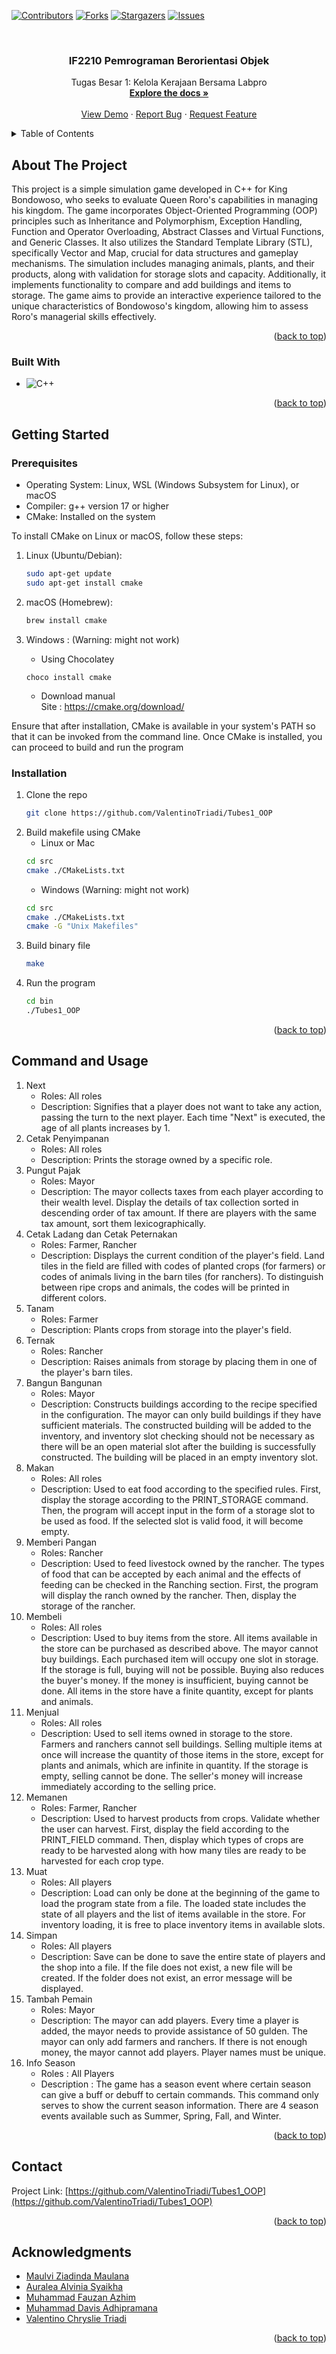 <a name="readme-top"></a>

<!-- PROJECT SHIELDS -->
[![Contributors][contributors-shield]][contributors-url]
[![Forks][forks-shield]][forks-url]
[![Stargazers][stars-shield]][stars-url]
[![Issues][issues-shield]][issues-url]



<!-- PROJECT LOGO -->
<br />
<div align="center">

<h3 align="center">
IF2210 Pemrograman Berorientasi Objek</h3>

  <p align="center">
    Tugas Besar 1: Kelola Kerajaan Bersama Labpro
    <br />
    <a href="https://github.com/ValentinoTriadi/Tubes1_OOP"><strong>Explore the docs »</strong></a>
    <br />
    <br />
    <a href="https://github.com/ValentinoTriadi/Tubes1_OOP">View Demo</a>
    ·
    <a href="https://github.com/ValentinoTriadi/Tubes1_OOP/issues">Report Bug</a>
    ·
    <a href="https://github.com/ValentinoTriadi/Tubes1_OOP/issues">Request Feature</a>
  </p>
</div>



<!-- TABLE OF CONTENTS -->
<details>
  <summary>Table of Contents</summary>
  <ol>
    <li>
      <a href="#about-the-project">About The Project</a>
      <ul>
        <li><a href="#built-with">Built With</a></li>
      </ul>
    </li>
    <li>
      <a href="#getting-started">Getting Started</a>
      <ul>
        <li><a href="#prerequisites">Prerequisites</a></li>
        <li><a href="#installation">Installation</a></li>
      </ul>
    </li>
    <li><a href="#command-and-usage">Usage</a></li>
    <li><a href="#contact">Contact</a></li>
    <li><a href="#acknowledgments">Acknowledgments</a></li>
  </ol>
</details>



<!-- ABOUT THE PROJECT -->
## About The Project

This project is a simple simulation game developed in C++ for King Bondowoso, who seeks to evaluate Queen Roro's capabilities in managing his kingdom. The game incorporates Object-Oriented Programming (OOP) principles such as Inheritance and Polymorphism, Exception Handling, Function and Operator Overloading, Abstract Classes and Virtual Functions, and Generic Classes. It also utilizes the Standard Template Library (STL), specifically Vector and Map, crucial for data structures and gameplay mechanisms. The simulation includes managing animals, plants, and their products, along with validation for storage slots and capacity. Additionally, it implements functionality to compare and add buildings and items to storage. The game aims to provide an interactive experience tailored to the unique characteristics of Bondowoso's kingdom, allowing him to assess Roro's managerial skills effectively.

<p align="right">(<a href="#readme-top">back to top</a>)</p>



### Built With

* ![C++](https://img.shields.io/badge/-c++-black?logo=c%2B%2B&style=social)


<p align="right">(<a href="#readme-top">back to top</a>)</p>



<!-- GETTING STARTED -->
## Getting Started


### Prerequisites


- Operating System: Linux, WSL (Windows Subsystem for Linux), or macOS
- Compiler: g++ version 17 or higher
- CMake: Installed on the system

To install CMake on Linux or macOS, follow these steps:

1. Linux (Ubuntu/Debian):
    ```bash
    sudo apt-get update
    sudo apt-get install cmake
    ```
2. macOS (Homebrew):
    ```bash
    brew install cmake
    ```

3. Windows : (Warning: might not work)
    - Using Chocolatey
    ```
    choco install cmake
    ```
    - Download manual 
    <br>Site : https://cmake.org/download/

Ensure that after installation, CMake is available in your system's PATH so that it can be invoked from the command line. Once CMake is installed, you can proceed to build and run the program


### Installation

1. Clone the repo
   ```bash
   git clone https://github.com/ValentinoTriadi/Tubes1_OOP

    ```
2. Build makefile using CMake
    - Linux or Mac
    ```bash
    cd src
    cmake ./CMakeLists.txt
    ```
    - Windows (Warning: might not work)
    ```bash
    cd src
    cmake ./CMakeLists.txt
    cmake -G "Unix Makefiles"
    ```
3. Build binary file
    ```bash
    make
    ```
4. Run the program
    ```bash
    cd bin
    ./Tubes1_OOP
    ```

<p align="right">(<a href="#readme-top">back to top</a>)</p>


<!-- USAGE EXAMPLES -->
## Command and Usage

1.  Next
    - Roles: All roles
    - Description: Signifies that a player does not want to take any action, passing the turn to the next player. Each time "Next" is executed, the age of all plants increases by 1.
2.  Cetak Penyimpanan
    - Roles: All roles
    - Description: Prints the storage owned by a specific role.
3.  Pungut Pajak
    - Roles: Mayor
    - Description: The mayor collects taxes from each player according to their wealth level. Display the details of tax collection sorted in descending order of tax amount. If there are players with the same tax amount, sort them lexicographically.
4.  Cetak Ladang dan Cetak Peternakan
    - Roles: Farmer, Rancher
    - Description: Displays the current condition of the player's field. Land tiles in the field are filled with codes of planted crops (for farmers) or codes of animals living in the barn tiles (for ranchers). To distinguish between ripe crops and animals, the codes will be printed in different colors.
5.  Tanam
    - Roles: Farmer
    - Description: Plants crops from storage into the player's field.
6.  Ternak
    - Roles: Rancher
    - Description: Raises animals from storage by placing them in one of the player's barn tiles.
7.  Bangun Bangunan
    - Roles: Mayor
    - Description: Constructs buildings according to the recipe specified in the configuration. The mayor can only build buildings if they have sufficient materials. The constructed building will be added to the inventory, and inventory slot checking should not be necessary as there will be an open material slot after the building is successfully constructed. The building will be placed in an empty inventory slot.
8.  Makan
    - Roles: All roles
    - Description: Used to eat food according to the specified rules. First, display the storage according to the PRINT_STORAGE command. Then, the program will accept input in the form of a storage slot to be used as food. If the selected slot is valid food, it will become empty.
9.  Memberi Pangan
    - Roles: Rancher
    - Description: Used to feed livestock owned by the rancher. The types of food that can be accepted by each animal and the effects of feeding can be checked in the Ranching section. First, the program will display the ranch owned by the rancher. Then, display the storage of the rancher.
10. Membeli
    - Roles: All roles
    - Description: Used to buy items from the store. All items available in the store can be purchased as described above. The mayor cannot buy buildings. Each purchased item will occupy one slot in storage. If the storage is full, buying will not be possible. Buying also reduces the buyer's money. If the money is insufficient, buying cannot be done. All items in the store have a finite quantity, except for plants and animals.
11. Menjual
    - Roles: All roles
    - Description: Used to sell items owned in storage to the store. Farmers and ranchers cannot sell buildings. Selling multiple items at once will increase the quantity of those items in the store, except for plants and animals, which are infinite in quantity. If the storage is empty, selling cannot be done. The seller's money will increase immediately according to the selling price.
12. Memanen
    - Roles: Farmer, Rancher
    - Description: Used to harvest products from crops. Validate whether the user can harvest. First, display the field according to the PRINT_FIELD command. Then, display which types of crops are ready to be harvested along with how many tiles are ready to be harvested for each crop type.
13. Muat
    - Roles: All players
    - Description: Load can only be done at the beginning of the game to load the program state from a file. The loaded state includes the state of all players and the list of items available in the store. For inventory loading, it is free to place inventory items in available slots.
14. Simpan
    - Roles: All players
    - Description: Save can be done to save the entire state of players and the shop into a file. If the file does not exist, a new file will be created. If the folder does not exist, an error message will be displayed.
15. Tambah Pemain
    - Roles: Mayor
    - Description: The mayor can add players. Every time a player is added, the mayor needs to provide assistance of 50 gulden. The mayor can only add farmers and ranchers. If there is not enough money, the mayor cannot add players. Player names must be unique.
16. Info Season
    - Roles : All Players
    - Description : The game has a season event where certain season can give a buff or debuff to certain commands. This command only serves to show the current season information. There are 4 season events available such as Summer, Spring, Fall, and Winter. 


<p align="right">(<a href="#readme-top">back to top</a>)</p>


<!-- CONTACT -->
## Contact

Project Link: [https://github.com/ValentinoTriadi/Tubes1_OOP](https://github.com/ValentinoTriadi/Tubes1_OOP)

<p align="right">(<a href="#readme-top">back to top</a>)</p>



<!-- ACKNOWLEDGMENTS -->
## Acknowledgments

* [Maulvi Ziadinda Maulana](https://github.com/maulvi-zm)
* [Auralea Alvinia Syaikha](https://github.com/auraleaas)
* [Muhammad Fauzan Azhim](https://github.com/fauzanazz)
* [Muhammad Davis Adhipramana](https://github.com/Loxenary)
* [Valentino Chryslie Triadi](https://github.com/ValentinoTriadi)
<p align="right">(<a href="#readme-top">back to top</a>)</p>



<!-- MARKDOWN LINKS & IMAGES -->
<!-- https://www.markdownguide.org/basic-syntax/#reference-style-links -->
[contributors-shield]: https://img.shields.io/github/contributors/fauzanazz/IF2110_TB_03_B.svg?style=for-the-badge
[contributors-url]: https://github.com/ValentinoTriadi/Tubes1_OOP/graphs/contributors
[forks-shield]: https://img.shields.io/github/forks/fauzanazz/IF2110_TB_03_B.svg?style=for-the-badge
[forks-url]: https://github.com/ValentinoTriadi/Tubes1_OOP/network/members
[stars-shield]: https://img.shields.io/github/stars/fauzanazz/IF2110_TB_03_B.svg?style=for-the-badge
[stars-url]: https://github.com/ValentinoTriadi/Tubes1_OOP/stargazers
[issues-shield]: https://img.shields.io/github/issues/fauzanazz/IF2110_TB_03_B.svg?style=for-the-badge
[issues-url]: https://github.com/ValentinoTriadi/Tubes1_OOP/issues

